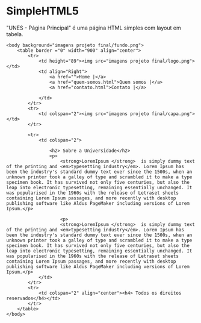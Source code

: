 # SimpleHTML5
"UNES - Página Principal" é uma página HTML simples com layout em tabela.

<!DOCTYPE html>
<html>
<head>
	<title>UNES - Página Principal</title>
	<meta charset="utf-8">
	</head>

	<body background="imagens projeto final/fundo.png">
		<table border ="0" width="900" align="center">
			<tr>
				<td height="89"><img src="imagens projeto final/logo.png"></td>
				<td align="Right">
					<a href="">Home |</a>
					<a href="quem-somos.html">Quem somos |</a>
					<a href="contato.html">Contato |</a>
					
				</td>	
			</tr>
			<tr>
				<td colspan="2"><img src="imagens projeto final/capa.png"></td>
			</tr>

			<tr>
				<td colspan="2">
					
					<h2> Sobre a Universidade</h2>
					<p>
						<strong>LoremIpsum </strong>  is simply dummy text of the printing and <em>typesetting industry</em>. Lorem Ipsum has been the industry's standard dummy text ever since the 1500s, when an unknown printer took a galley of type and scrambled it to make a type specimen book. It has survived not only five centuries, but also the leap into electronic typesetting, remaining essentially unchanged. It was popularised in the 1960s with the release of Letraset sheets containing Lorem Ipsum passages, and more recently with desktop publishing software like Aldus PageMaker including versions of Lorem Ipsum.</p>

						<p>
						<strong>LoremIpsum </strong>  is simply dummy text of the printing and <em>typesetting industry</em>. Lorem Ipsum has been the industry's standard dummy text ever since the 1500s, when an unknown printer took a galley of type and scrambled it to make a type specimen book. It has survived not only five centuries, but also the leap into electronic typesetting, remaining essentially unchanged. It was popularised in the 1960s with the release of Letraset sheets containing Lorem Ipsum passages, and more recently with desktop publishing software like Aldus PageMaker including versions of Lorem Ipsum.</p>
				</td>
			</tr>
			<tr>
				<td colspan="2" align="center"><h4> Todos os direitos reservados</h4></td>
			</tr>
		</table>
	</body>
</html>
